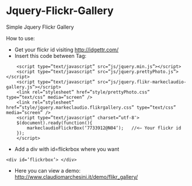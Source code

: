 # Jquery-Flickr-Gallery
Simple Jquery Flickr Gallery

How to use:
- Get your flickr id visiting http://idgettr.com/
- Insert this code between <head> Tag:
```
	<script type=”text/javascript” src=”js/jquery.min.js”></script>
	<script type=”text/javascript” src=”js/jquery.prettyPhoto.js”></script>
	<script type=”text/javascript” src=”js/jquery.flikr-markeclaudio-gallery.js”></script>
	<link rel=”stylesheet” href=”style/prettyPhoto.css” type=”text/css” media=”screen” />
	<link rel=”stylesheet” href=”style/jquery.markeclaudio.flikrgallery.css” type=”text/css” media=”screen” />
	<script type=”text/javascript” charset=”utf-8″>
	$(document).ready(function(){
		markeclaudioFlickrBox(‘7733912@N04‘);   //<– Your flickr id
	});
	</script>
```
- Add a div with id=flickrbox where you want
```
<div id=’flickrbox’> </div>
```
- Here you can view a demo: http://www.claudiomarchesini.it/demo/flikr_gallery/
